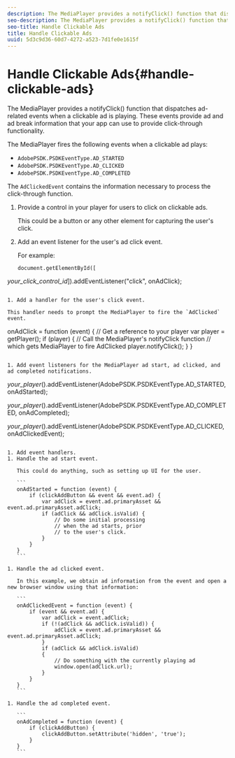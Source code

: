 ```yaml
---
description: The MediaPlayer provides a notifyClick() function that dispatches ad-related events when a clickable ad is playing. These events provide ad and ad break information that your app can use to provide click-through functionality.
seo-description: The MediaPlayer provides a notifyClick() function that dispatches ad-related events when a clickable ad is playing. These events provide ad and ad break information that your app can use to provide click-through functionality.
seo-title: Handle Clickable Ads
title: Handle Clickable Ads
uuid: 5d3c9d36-60d7-4272-a523-7d1fe0e1615f
---
```


# Handle Clickable Ads{#handle-clickable-ads}

The MediaPlayer provides a notifyClick() function that dispatches ad-related events when a clickable ad is playing. These events provide ad and ad break information that your app can use to provide click-through functionality.

The MediaPlayer fires the following events when a clickable ad plays:

* `AdobePSDK.PSDKEventType.AD_STARTED`
* `AdobePSDK.PSDKEventType.AD_CLICKED`
* `AdobePSDK.PSDKEventType.AD_COMPLETED`

The `AdClickedEvent` contains the information necessary to process the click-through function.

1. Provide a control in your player for users to click on clickable ads.

   This could be a button or any other element for capturing the user's click.
1. Add an event listener for the user's ad click event.

   For example: 

   ```
   document.getElementById([ 
<i>your_click_control_id</i>]).addEventListener("click", onAdClick); 
   
   ```

1. Add a handler for the user's click event.

   This handler needs to prompt the MediaPlayer to fire the `AdClicked` event. 

   ```
   onAdClick = function (event) { 
       // Get a reference to your player 
       var player = getPlayer(); 
       if (player) { 
           // Call the MediaPlayer's notifyClick function 
           // which gets MediaPlayer to fire AdClicked 
           player.notifyClick(); 
       } 
   } 
   
   ```

1. Add event listeners for the MediaPlayer ad start, ad clicked, and ad completed notifications.

   ```

<i>your_player</i>().addEventListener(AdobePSDK.PSDKEventType.AD_STARTED, onAdStarted); 
    
<i>your_player</i>().addEventListener(AdobePSDK.PSDKEventType.AD_COMPLETED, onAdCompleted); 
    
<i>your_player</i>().addEventListener(AdobePSDK.PSDKEventType.AD_CLICKED, onAdClickedEvent);
   ```

1. Add event handlers.
   1. Handle the ad start event.
   
      This could do anything, such as setting up UI for the user.    
   
      ```   
      onAdStarted = function (event) { 
          if (clickAddButton && event && event.ad) { 
              var adClick = event.ad.primaryAsset && event.ad.primaryAsset.adClick; 
              if (adClick && adClick.isValid) { 
                  // Do some initial processing  
                  // when the ad starts, prior 
                  // to the user's click. 
              } 
          } 
      }
      ```

   1. Handle the ad clicked event.
   
      In this example, we obtain ad information from the event and open a new browser window using that information:    
   
      ```   
      onAdClickedEvent = function (event) { 
          if (event && event.ad) { 
              var adClick = event.adClick; 
              if (!(adClick && adClick.isValid)) { 
                  adClick = event.ad.primaryAsset && event.ad.primaryAsset.adClick; 
              } 
              if (adClick && adClick.isValid) 
              { 
                  // Do something with the currently playing ad 
                  window.open(adClick.url); 
              } 
          } 
      }
      ```

   1. Handle the ad completed event.

      ```   
      onAdCompleted = function (event) { 
          if (clickAddButton) { 
              clickAddButton.setAttribute('hidden', 'true'); 
          } 
      }
      ```

